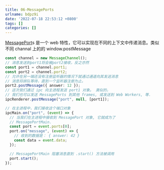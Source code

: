 ```yaml
---
title: 06-MessagePorts
urlname: bdpz9i
date: '2022-07-18 22:53:12 +0800'
tags: []
categories: []
---
```


[MessagePort](https://developer.mozilla.org/en-US/docs/Web/API/MessagePort)s 是一个 web 特性，它可以实现在不同的上下文中传递消息。类似不同 channal 上的的 window.postMessage

```typescript
const channel = new MessageChannel();
// 消息发送到port1将会被port2接收，反之亦然
const port1 = channel.port1;
const port2 = channel.port2;
// 允许在另一端还没有注册监听器的情况下就通过通道向其发送消息
// 消息将排队等待，直到一个监听器注册为止。
port2.postMessage({ answer: 12 });
// 这次我们通过 ipc 向主进程发送 port1 对象。 类似的，
// 我们也可以发送 MessagePorts 到其他 frames, 或发送到 Web Workers, 等.
ipcRenderer.postMessage("port", null, [port1]);
```

```typescript
// 在主进程中，我们接收这个端口对象
ipcMain.on("port", (event) => {
  // 当我们在主进程中接收到 MessagePort 对象, 它就成为了
  // MessagePortMain.
  const port = event.ports[0];
  port.on("message", (event) => {
    // 收到的数据是： { answer: 42 }
    const data = event.data;
  });

  // MessagePortMain 阻塞消息直到 .start() 方法被调用
  port.start();
});
```
